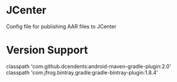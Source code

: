 # JCenter
Config file for publishing AAR files to JCenter 

# Version Support
classpath 'com.github.dcendents:android-maven-gradle-plugin:2.0' 
<br/>
classpath 'com.jfrog.bintray.gradle:gradle-bintray-plugin:1.8.4'
